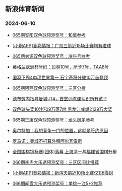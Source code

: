 ## 新浪体育新闻 
### 2024-06-10

+ [065期安阳双色球预测奖号：和值参考](https://sports.sina.com.cn/l/2024-06-09/doc-inaycmqk0367519.shtml)

+ [[小炮APP]竞彩情报：广岛三箭近15场比赛均有进球](https://sports.sina.com.cn/l/2024-06-09/doc-inayayyn6171329.shtml)

+ [065期刘源双色球预测奖号：冷热号参考](https://sports.sina.com.cn/l/2024-06-09/doc-inaycmqk0367902.shtml)

+ [英格兰欧洲杯号码：贝林10号，萨卡7号，TAA8号](https://sports.sina.com.cn/g/2024-06-08/doc-inaxzxnt3949309.shtml)

+ [国羽下周4单项世界第一 石宇奇积分破10万首登顶](https://sports.sina.com.cn/others/badmin/2024-06-09/doc-inayeamy5658018.shtml)

+ [065期阿燕双色球预测奖号：三区分析](https://sports.sina.com.cn/l/2024-06-09/doc-inaycmqk0367821.shtml)

+ [德布劳内指导曼城U14，首堂训练课认识所有孩子](https://sports.sina.com.cn/g/2024-06-08/doc-inaxzxny6678491.shtml)

+ [双色球头奖10注709万落7地 黑龙江或爆2129万大奖](https://sports.sina.com.cn/l/2024-06-09/doc-inayeamy5666244.shtml)

+ [065期王康双色球预测奖号：龙头凤尾参考](https://sports.sina.com.cn/l/2024-06-09/doc-inaycmqk0367256.shtml)

+ [奥尔特加：我想竞争一门的位置，这就是签约原因](https://sports.sina.com.cn/g/2024-06-09/doc-inayacur3821490.shtml)

+ [罗马诺：曼城不打算外租阿尔瓦雷斯](https://sports.sina.com.cn/g/2024-06-08/doc-inaxzxnt3952085.shtml)

+ [全国围棋锦标赛(团体)落幕 上海清一与福建省围棋升甲](https://sports.sina.com.cn/go/2024-06-09/doc-inaycfhn0455297.shtml)

+ [066期李杰大乐透预测奖号：三区区间比推荐](https://sports.sina.com.cn/l/2024-06-09/doc-inaycmqh5986540.shtml)

+ [[小炮APP]竞彩情报：新泻天鹅近10场比赛仅1场零封](https://sports.sina.com.cn/l/2024-06-09/doc-inayayyn6168752.shtml)

+ [066期闻雪大乐透预测奖号：单挑一注5+2推荐](https://sports.sina.com.cn/l/2024-06-09/doc-inaycmqh5987001.shtml)

